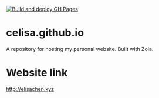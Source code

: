 [![Build and deploy GH Pages](https://github.com/celisa/celisa.github.io/actions/workflows/main.yml/badge.svg?branch=main)](https://github.com/celisa/celisa.github.io/actions/workflows/main.yml) 

# celisa.github.io
A repository for hosting my personal website. Built with Zola. 

# Website link
http://elisachen.xyz
